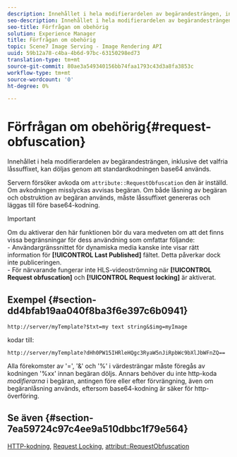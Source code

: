 ```yaml
---
description: Innehållet i hela modifierardelen av begärandesträngen, inklusive det valfria låssuffixet, kan döljas genom att standardkodningen base64 används.
seo-description: Innehållet i hela modifierardelen av begärandesträngen, inklusive det valfria låssuffixet, kan döljas genom att standardkodningen base64 används.
seo-title: Förfrågan om obehörig
solution: Experience Manager
title: Förfrågan om obehörig
topic: Scene7 Image Serving - Image Rendering API
uuid: 59b12a78-c4ba-4b6d-97bc-63150298ed73
translation-type: tm+mt
source-git-commit: 80ae3a549340156bb74faa1793c43d3a8fa3853c
workflow-type: tm+mt
source-wordcount: '0'
ht-degree: 0%

---
```



# Förfrågan om obehörig{#request-obfuscation}

Innehållet i hela modifierardelen av begärandesträngen, inklusive det valfria låssuffixet, kan döljas genom att standardkodningen base64 används.

Servern försöker avkoda om `attribute::RequestObfuscation` den är inställd. Om avkodningen misslyckas avvisas begäran. Om både låsning av begäran och obstruktion av begäran används, måste låssuffixet genereras och läggas till före base64-kodning.

>[!IMPORTANT]
>
>Om du aktiverar den här funktionen bör du vara medveten om att det finns vissa begränsningar för dess användning som omfattar följande:<br>- Användargränssnittet för dynamiska media kanske inte visar rätt information för **[!UICONTROL Last Published]** fältet. Detta påverkar dock inte publiceringen.<br>- För närvarande fungerar inte HLS-videoströmning när **[!UICONTROL Request obfuscation]** och **[!UICONTROL Request locking]** är aktiverat.

## Exempel {#section-dd4bfab19aa040f8ba3f6e397c6b0941}

`http://server/myTemplate?$txt=my text string&$img=myImage`

kodar till:

`http://server/myTemplate?dHh0PW15IHRleHQgc3RyaW5nJiRpbWc9bXlJbWFnZQ==`

Alla förekomster av &#39;=&#39;, &#39;&amp;&#39; och &#39;%&#39; i värdesträngar måste föregås av kodningen &#39;%xx&#39; innan begäran döljs. Annars behöver du inte http-koda *modifierarna* i begäran, antingen före eller efter förvrängning, även om begäranlåsning används, eftersom base64-kodning är säker för http-överföring.

## Se även {#section-7ea59724c97c4ee9a510dbbc1f79e564}

[HTTP-kodning](../../../../../is-api/http-ref/image-serving-api-ref/c-http-protocol-reference/c-syntax-and-features/r-http-encoding.md#reference-bb34dd13f316462695448acfa8f92df7), [Request Locking](../../../../../is-api/http-ref/image-serving-api-ref/c-http-protocol-reference/c-syntax-and-features/r-request-locking.md#reference-4177193d20774daab0dbf206a927844c), [attribut::RequestObfuscation](../../../../../is-api/image-catalog/image-serving-api-ref/c-image-catalog-reference/c-attributes-reference/r-requestobfuscation.md#reference-730a3330253343f893419ebd52baf0bd)
